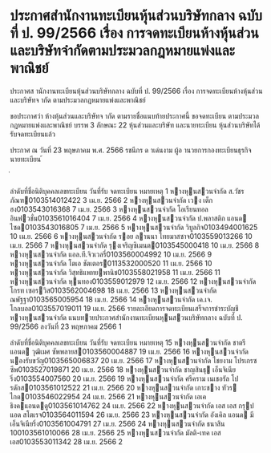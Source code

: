 
# ประกาศสำนักงานทะเบียนหุ้นส่วนบริษัทกลาง ฉบับที่ ป. 99/2566 เรื่อง การจดทะเบียนห้างหุ้นส่วนและบริษัทจำกัดตามประมวลกฎหมายแพ่งและพาณิชย์
      
      

      
      

  
 
 
ประกาศส านักงานทะเบียนหุ้นส่วนบริษัทกลาง 
ฉบับที่  ป.  99/2566 
เรื่อง   การจดทะเบียนห้างหุ้นส่วนและบริษัทจ ากัด 
ตามประมวลกฎหมายแพ่งและพาณิชย์ 
 
 
ขอประกาศว่า  ห้างหุ้นส่วนและบริษัทจ ากัด  ตามรายชื่อแนบท้ายประกาศนี้  ขอจดทะเบียน 
ตามประมวลกฎหมายแพ่งและพาณิชย์  บรรพ  3  ลักษณะ  22  หุ้นส่วนและบริษัท  และนายทะเบียน 
หุ้นส่วนบริษัทได้รับจดทะเบียนแล้ว 
 
ประกาศ  ณ  วันที่  23  พฤษภาคม  พ.ศ.  2566 
รชนีกร  ด าเด่นงาม 
ผู้อ านวยการกองทะเบียนธุรกิจ 
นายทะเบียน 
้
 
่
 

ลําดับที่ชื่อนิติบุคคลเลขทะเบียน
วันที่รับ
 จดทะเบียน
หมายเหตุ
1 หางหุนสวนจํากัด ส.วัชรภัณฑ0103514012422 3 เม.ย. 2566
2 หางหุนสวนจํากัด เวง เต็ก ฮง0103543016368 7 เม.ย. 2566
3 หางหุนสวนจํากัด โอเรียนทอล อินฟวชั่น0103561016404 7 เม.ย. 2566
4 หางหุนสวนจํากัด ป.พลาสติก แอนด ไซด0103543016805 7 เม.ย. 2566
5 หางหุนสวนจํากัด วิบูลกิจ0103494001625 10 เม.ย. 2566
6 หางหุนสวนจํากัด รอย ลานนา ไทยมาสซาจ0103559013266 10 เม.ย. 2566
7 หางหุนสวนจํากัด รุงเจริญซิเมนต0103545000418 10 เม.ย. 2566
8 หางหุนสวนจํากัด แอล.ที.จิวเวลรี่0103560004992 10 เม.ย. 2566
9 หางหุนสวนจํากัด โตเอ ชัตเตอร0113532000520 11 เม.ย. 2566
10 หางหุนสวนจํากัด วิสุทธิแพทยพานิช0103558021958 11 เม.ย. 2566
11 หางหุนสวนจํากัด หุนทอง0103559012979 12 เม.ย. 2566
12 หางหุนสวนจํากัด โกรท เซอรวิส0103562004698 18 เม.ย. 2566
13 หางหุนสวนจํากัด ณพัฐฐา0103565005954 18 เม.ย. 2566
14 หางหุนสวนจํากัด เค.เจ. โกลบอล0103557019011 19 เม.ย. 2566
รายละเอียดการจดทะเบียนเสร็จการชําระบัญชีหางหุนสวนจํากัด
แนบทายประกาศสํานักงานทะเบียนหุนสวนบริษัทกลาง ฉบับที่ ป. 99/2566 ลงวันที่ 23 พฤษภาคม 2566
1

ลําดับที่ชื่อนิติบุคคลเลขทะเบียน
วันที่รับ
 จดทะเบียน
หมายเหตุ
15 หางหุนสวนจํากัด ชาตรี แอนด วุฒิเมศ ซัพพลายส0103560004887 19 เม.ย. 2566
16 หางหุนสวนจํากัด นองรับขวัญ0103565006837 20 เม.ย. 2566
17 หางหุนสวนจํากัด ไชยงาม โปรเกรซซีพ0103527019871 20 เม.ย. 2566
18 หางหุนสวนจํากัด ชาญสินธุ เอ็นจิเนียริ่ง0103554007560 20 เม.ย. 2566
19 หางหุนสวนจํากัด ศรีคราม เนเชอรัล โปรดักส0103561012522 21 เม.ย. 2566
20 หางหุนสวนจํากัด เกาะชาง ทัวร ไกด0103546022954 24 เม.ย. 2566
21 หางหุนสวนจํากัด เอเค ธิงคแอนดดู0103561014762 24 เม.ย. 2566
22 หางหุนสวนจํากัด เอส เอส กรุป แอด สโตเรจ0103564011594 26 เม.ย. 2566
23 หางหุนสวนจํากัด อังเคิล แอนด มี เอ็นจิเนียริ่ง0103561004791 27 เม.ย. 2566
24 หางหุนสวนจํากัด ธนาสิน 100103561010066 28 เม.ย. 2566
25 หางหุนสวนจํากัด มัลติ-เทค เอสเอส0103553011342 28 เม.ย. 2566
2